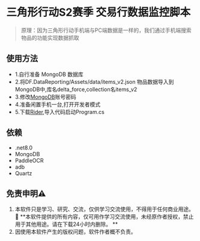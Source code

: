 # 三角形行动S2赛季 交易行数据监控脚本
> 原理：因为三角形行动手机端与PC端数据是一样的，我们通过手机端搜索物品的功能实现数据抓取

## 使用方法
  - 1.自行准备 MongoDB 数据库
  - 2.将DF.DataReporting/Assets/data/items_v2.json 物品数据导入到MongoDB中,库名delta_force,collection名items_v2
  - 3.修改[MongoDB](https://github.com/K12f/DF.DataReporting/blob/1d69885a8c813a8554f28a83989eabec84a85fa2/DF.DataReporting/DataReportJob.cs#L39)账号密码
  - 4.准备闲置手机一台,打开开发者模式
  - 5.下载[Rider](https://www.jetbrains.com/rider/),导入代码启动Program.cs


## 依赖
- .net8.0
- MongoDB
- PaddleOCR
- adb
- Quartz

## 免责申明⚠️

1. 本软件只是学习、研究、交流，仅供学习交流使用，不得用于任何商业用途。 🚫 **本软件提供的所有内容，仅可用作学习交流使用，未经原作者授权，禁止用于其他用途。请在下载24小时内删除。
   **
2. 因使用本软件产生的版权问题，软件作者概不负责。